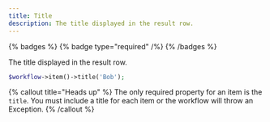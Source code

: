 ```yaml
---
title: Title
description: The title displayed in the result row.
---
```


{% badges %}
    {% badge type="required" /%}
{% /badges %}

The title displayed in the result row.

```php
$workflow->item()->title('Bob');
```

{% callout title="Heads up" %}
The only required property for an item is the `title`. You must include a title for each item or the workflow will throw an Exception.
{% /callout %}